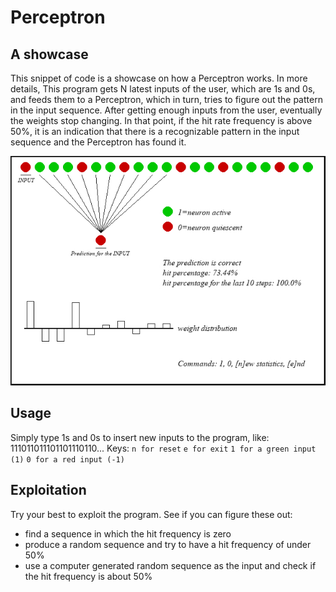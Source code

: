 # Perceptron  
## A showcase
This snippet of code is a showcase on how a Perceptron works. In more details, This program gets N latest inputs of the user, which are 1s and 0s, and feeds them to a Perceptron, which in turn, tries to figure out the pattern in the input sequence. After getting enough inputs from the user, eventually the weights stop changing. In that point, if the hit rate frequency is above 50%, it is an indication that there is a recognizable pattern in the input sequence and the Perceptron has found it.  

![screenshot-of-the-program.jpg](https://raw.githubusercontent.com/Mamdasn/Perceptron-a-Showcase/main/assets/screenshot-of-the-program.jpg "screenshot-of-the-program.jpg")  
## Usage
Simply type 1s and 0s to insert new inputs to the program, like:
111011011101101110110...
Keys:
`n for reset`
`e for exit`
`1 for a green input (1)`
`0 for a red input (-1)`

## Exploitation
Try your best to exploit the program.
See if you can figure these out:
* find a sequence in which the hit frequency is zero
* produce a random sequence and try to have a hit frequency of under 50%
* use a computer generated random sequence as the input and check if the hit frequency is about 50%
